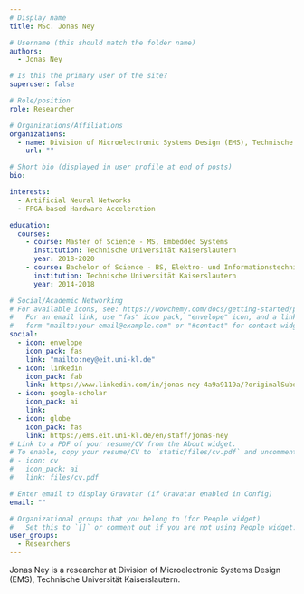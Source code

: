 ```yaml
---
# Display name
title: MSc. Jonas Ney

# Username (this should match the folder name)
authors:
  - Jonas Ney

# Is this the primary user of the site?
superuser: false

# Role/position
role: Researcher

# Organizations/Affiliations
organizations:
  - name: Division of Microelectronic Systems Design (EMS), Technische Universität Kaiserslautern
    url: ""

# Short bio (displayed in user profile at end of posts)
bio:

interests:
  - Artificial Neural Networks
  - FPGA-based Hardware Acceleration

education:
  courses:
    - course: Master of Science - MS, Embedded Systems
      institution: Technische Universität Kaiserslautern
      year: 2018-2020
    - course: Bachelor of Science - BS, Elektro- und Informationstechnik
      institution: Technische Universität Kaiserslautern
      year: 2014-2018

# Social/Academic Networking
# For available icons, see: https://wowchemy.com/docs/getting-started/page-builder/#icons
#   For an email link, use "fas" icon pack, "envelope" icon, and a link in the
#   form "mailto:your-email@example.com" or "#contact" for contact widget.
social:
  - icon: envelope
    icon_pack: fas
    link: "mailto:ney@eit.uni-kl.de"
  - icon: linkedin
    icon_pack: fab
    link: https://www.linkedin.com/in/jonas-ney-4a9a9119a/?originalSubdomain=de
  - icon: google-scholar
    icon_pack: ai
    link:
  - icon: globe
    icon_pack: fas
    link: https://ems.eit.uni-kl.de/en/staff/jonas-ney
# Link to a PDF of your resume/CV from the About widget.
# To enable, copy your resume/CV to `static/files/cv.pdf` and uncomment the lines below.
# - icon: cv
#   icon_pack: ai
#   link: files/cv.pdf

# Enter email to display Gravatar (if Gravatar enabled in Config)
email: ""

# Organizational groups that you belong to (for People widget)
#   Set this to `[]` or comment out if you are not using People widget.
user_groups:
  - Researchers
---
```


Jonas Ney is a researcher at Division of Microelectronic Systems Design (EMS), Technische Universität Kaiserslautern.
